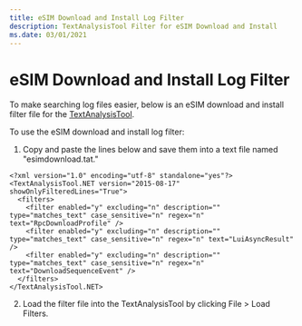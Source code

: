 ```yaml
---
title: eSIM Download and Install Log Filter
description: TextAnalysisTool Filter for eSIM Download and Install
ms.date: 03/01/2021
---
```


# eSIM Download and Install Log Filter

To make searching log files easier, below is an eSIM download and install filter file for the [TextAnalysisTool](https://github.com/TextAnalysisTool/Releases). 

To use the eSIM download and install log filter:

1. Copy and paste the lines below and save them into a text file named "esimdownload.tat." 

```
<?xml version="1.0" encoding="utf-8" standalone="yes"?>
<TextAnalysisTool.NET version="2015-08-17" showOnlyFilteredLines="True">
  <filters>
    <filter enabled="y" excluding="n" description="" type="matches_text" case_sensitive="n" regex="n" text="RpcDownloadProfile" />
    <filter enabled="y" excluding="n" description="" type="matches_text" case_sensitive="n" regex="n" text="LuiAsyncResult" />
    <filter enabled="y" excluding="n" description="" type="matches_text" case_sensitive="n" regex="n" text="DownloadSequenceEvent" />
  </filters>
</TextAnalysisTool.NET>
```

2. Load the filter file into the TextAnalysisTool by clicking File > Load Filters.
